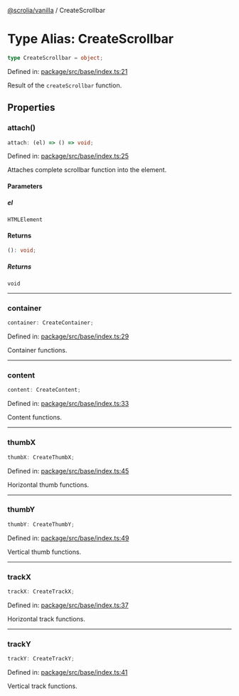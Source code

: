 [@scrolia/vanilla](../README.md) / CreateScrollbar

# Type Alias: CreateScrollbar

```ts
type CreateScrollbar = object;
```

Defined in: [package/src/base/index.ts:21](https://github.com/scrolia/vanilla/blob/784fa66d2c3095879dee41e04a2e1311a42678e0/package/src/base/index.ts#L21)

Result of the `createScrollbar` function.

## Properties

### attach()

```ts
attach: (el) => () => void;
```

Defined in: [package/src/base/index.ts:25](https://github.com/scrolia/vanilla/blob/784fa66d2c3095879dee41e04a2e1311a42678e0/package/src/base/index.ts#L25)

Attaches complete scrollbar function into the element.

#### Parameters

##### el

`HTMLElement`

#### Returns

```ts
(): void;
```

##### Returns

`void`

***

### container

```ts
container: CreateContainer;
```

Defined in: [package/src/base/index.ts:29](https://github.com/scrolia/vanilla/blob/784fa66d2c3095879dee41e04a2e1311a42678e0/package/src/base/index.ts#L29)

Container functions.

***

### content

```ts
content: CreateContent;
```

Defined in: [package/src/base/index.ts:33](https://github.com/scrolia/vanilla/blob/784fa66d2c3095879dee41e04a2e1311a42678e0/package/src/base/index.ts#L33)

Content functions.

***

### thumbX

```ts
thumbX: CreateThumbX;
```

Defined in: [package/src/base/index.ts:45](https://github.com/scrolia/vanilla/blob/784fa66d2c3095879dee41e04a2e1311a42678e0/package/src/base/index.ts#L45)

Horizontal thumb functions.

***

### thumbY

```ts
thumbY: CreateThumbY;
```

Defined in: [package/src/base/index.ts:49](https://github.com/scrolia/vanilla/blob/784fa66d2c3095879dee41e04a2e1311a42678e0/package/src/base/index.ts#L49)

Vertical thumb functions.

***

### trackX

```ts
trackX: CreateTrackX;
```

Defined in: [package/src/base/index.ts:37](https://github.com/scrolia/vanilla/blob/784fa66d2c3095879dee41e04a2e1311a42678e0/package/src/base/index.ts#L37)

Horizontal track functions.

***

### trackY

```ts
trackY: CreateTrackY;
```

Defined in: [package/src/base/index.ts:41](https://github.com/scrolia/vanilla/blob/784fa66d2c3095879dee41e04a2e1311a42678e0/package/src/base/index.ts#L41)

Vertical track functions.
